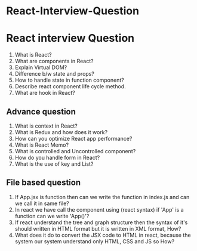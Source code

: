 # React-Interview-Question

# React interview Question
1. What is React?
2. What are components in React?
3. Explain Virtual DOM?
4. Difference b/w state and props?
5. How to handle state in function component?
6. Describe react component life cycle method.
7. What are hook in React?

## Advance question
1. What is context in React?
2. What is Redux and how does it work?
3. How can you optimize React app performance?
4. What is React Memo?
5. What is controlled and Uncontrolled component?
6. How do you handle form in React?
7. What is the use of key and List?

## File based question
1. If App.jsx is function then can we write the function in index.js and can we call it in same file?
2. In react we have call the component using <App/> (react syntax) if 'App' is a function can we write 'App()'?
3. If react understand the tree and graph structure then the syntax of it's should written in HTML format but it is written in XML format, How?
4. What does it do to convert the JSX code to HTML in react, because the system our system understand only HTML, CSS and JS so How?
